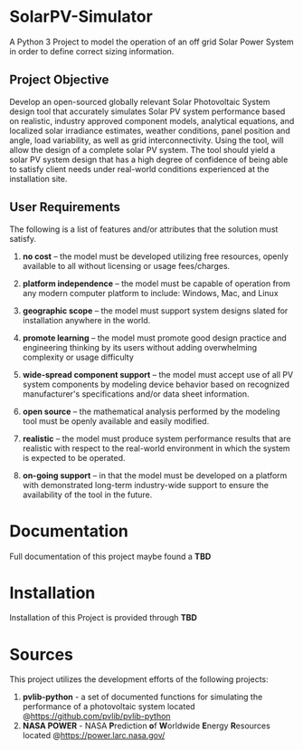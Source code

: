 # SolarPV-Simulator
A Python 3 Project to model the operation of an off grid Solar Power System in order to define correct sizing information.

## Project Objective
Develop an open-sourced globally relevant Solar Photovoltaic System design tool that accurately simulates Solar PV system performance based on realistic, industry approved component models, analytical equations, and localized solar irradiance estimates, weather conditions, panel position and angle, load variability, as well as grid interconnectivity.  Using the tool, will allow the design of a complete solar PV system.  The tool should yield a solar PV system design that has a high degree of confidence of being able to satisfy client needs under real-world conditions experienced at the installation site.

## User Requirements
The following is a list of features and/or attributes that the solution must satisfy.

1. **no cost** – the model must be developed utilizing free resources, openly available to all without licensing or usage fees/charges.

2. **platform independence** – the model must be capable of operation from any modern computer platform to include: Windows, Mac, and Linux

3. **geographic scope** – the model must support system designs slated for installation anywhere in the world.

4. **promote learning** – the model must promote good design practice and engineering thinking by its users without adding overwhelming complexity or usage difficulty

5. **wide-spread component support** – the model must accept use of all PV system components by modeling device behavior based on recognized manufacturer's specifications and/or data sheet information.

6. **open source** – the mathematical analysis performed by the modeling tool must be openly available and easily modified.

7. **realistic** – the model must produce system performance results that are realistic with respect to the real-world environment in which the system is expected to be operated.

8. **on-going support** – in that the model must be developed on a platform with demonstrated long-term industry-wide support to ensure the availability of the tool in the future. 

# Documentation
Full documentation of this project maybe found a **TBD**

# Installation
Installation of this Project is provided through **TBD**

# Sources
This project utilizes the development efforts of the following projects:

1. **pvlib-python** - a set of documented functions for simulating the performance of a photovoltaic system located  @https://github.com/pvlib/pvlib-python
2. **NASA POWER** - NASA **P**rediction **o**f **W**orldwide **E**nergy **R**esources located @https://power.larc.nasa.gov/



